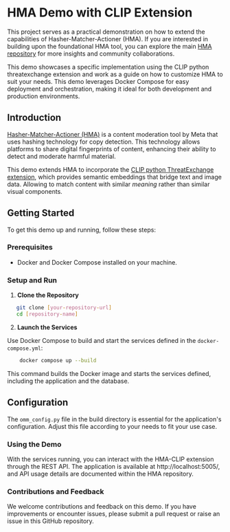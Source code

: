 # HMA Demo with CLIP Extension

This project serves as a practical demonstration on how to extend the capabilities of Hasher-Matcher-Actioner (HMA). If you are interested in building upon the foundational HMA tool, you can explore the main [HMA repository](https://github.com/facebook/ThreatExchange/tree/main/hasher-matcher-actioner) for more insights and community collaborations.

This demo showcases a specific implementation using the CLIP python threatexchange extension and work as a guide on how to customize HMA to suit your needs. This demo leverages Docker Compose for easy deployment and orchestration, making it ideal for both development and production environments.

## Introduction

[Hasher-Matcher-Actioner (HMA)](https://github.com/facebook/ThreatExchange/tree/main/hasher-matcher-actioner) is a content moderation tool by Meta that uses hashing technology for copy detection. This technology allows platforms to share digital fingerprints of content, enhancing their ability to detect and moderate harmful material.

This demo extends HMA to incorporate the [CLIP python ThreatExchange extension](https://pypi.org/project/tx-extension-clip/), which provides semantic embeddings that bridge text and image data. Allowing to match content with similar _meaning_ rather than similar visual components.

## Getting Started

To get this demo up and running, follow these steps:

### Prerequisites

- Docker and Docker Compose installed on your machine.

### Setup and Run

1. **Clone the Repository**

```bash
   git clone [your-repository-url]
   cd [repository-name]
```

2. **Launch the Services**

Use Docker Compose to build and start the services defined in the `docker-compose.yml`:

```bash
    docker compose up --build
```

This command builds the Docker image and starts the services defined, including the application and the database.

## Configuration

The `omm_config.py` file in the build directory is essential for the application's configuration. Adjust this file according to your needs to fit your use case.

### Using the Demo

With the services running, you can interact with the HMA-CLIP extension through the REST API. The application is available at http://localhost:5005/, and API usage details are documented within the HMA repository.

### Contributions and Feedback

We welcome contributions and feedback on this demo. If you have improvements or encounter issues, please submit a pull request or raise an issue in this GitHub repository.
